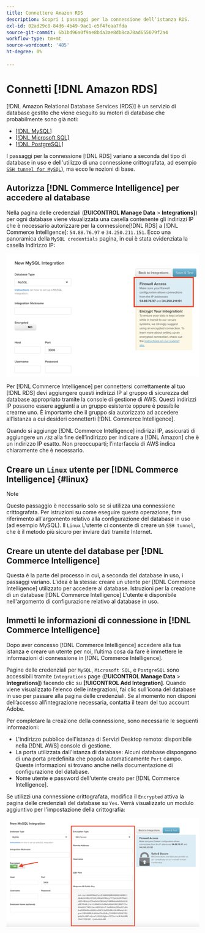 ```yaml
---
title: Connettere Amazon RDS
description: Scopri i passaggi per la connessione dell’istanza RDS.
exl-id: 02ad29c8-84d6-4b49-9ac1-e5f4feaa7fda
source-git-commit: 6b1bd96a0f9ae8bda3ae8db8ca78ad655079f2a4
workflow-type: tm+mt
source-wordcount: '485'
ht-degree: 0%

---
```


# Connetti [!DNL Amazon RDS]

[!DNL Amazon Relational Database Services (RDS)] è un servizio di database gestito che viene eseguito su motori di database che probabilmente sono già noti:

* [[!DNL MySQL]](../integrations/mysql-via-a-direct-connection.md)
* [[!DNL Microsoft SQL]](../integrations/microsoft-sql-server.md)
* [[!DNL PostgreSQL]](../integrations/postgresql.md)

I passaggi per la connessione [!DNL RDS] variano a seconda del tipo di database in uso e dell&#39;utilizzo di una connessione crittografata, ad esempio [`SSH tunnel for MySQL`](../integrations/mysql-via-ssh-tunnel.md)), ma ecco le nozioni di base.

## Autorizza [!DNL Commerce Intelligence] per accedere al database

Nella pagina delle credenziali (**[!UICONTROL Manage Data** > **Integrations]**) per ogni database viene visualizzata una casella contenente gli indirizzi IP che è necessario autorizzare per la connessione[!DNL RDS] a [!DNL Commerce Intelligence]: `54.88.76.97` e `34.250.211.151`. Ecco una panoramica della `MySQL credentials` pagina, in cui è stata evidenziata la casella Indirizzo IP:

![](../../../assets/RDS_IP.png)

Per [!DNL Commerce Intelligence] per connettersi correttamente al tuo [!DNL RDS] devi aggiungere questi indirizzi IP al gruppo di sicurezza del database appropriato tramite la console di gestione di AWS. Questi indirizzi IP possono essere aggiunti a un gruppo esistente oppure è possibile crearne uno. È importante che il gruppo sia autorizzato ad accedere all’istanza a cui desideri connetterti [!DNL Commerce Intelligence].

Quando si aggiunge [!DNL Commerce Intelligence] indirizzi IP, assicurati di aggiungere un `/32` alla fine dell’indirizzo per indicare a [!DNL Amazon] che è un indirizzo IP esatto. Non preoccuparti; l’interfaccia di AWS indica chiaramente che è necessario.

## Creare un `Linux` utente per [!DNL Commerce Intelligence] {#linux}

>[!NOTE]
>
>Questo passaggio è necessario solo se si utilizza una connessione crittografata. Per istruzioni su come eseguire questa operazione, fare riferimento all&#39;argomento relativo alla configurazione del database in uso (ad esempio MySQL). Il `Linux` L&#39;utente ci consente di creare un `SSH tunnel`, che è il metodo più sicuro per inviare dati tramite Internet.

## Creare un utente del database per [!DNL Commerce Intelligence]

Questa è la parte del processo in cui, a seconda del database in uso, i passaggi variano. L’idea è la stessa: creare un utente per [!DNL Commerce Intelligence] utilizzato per accedere al database. Istruzioni per la creazione di un database [!DNL Commerce Intelligence] L&#39;utente è disponibile nell&#39;argomento di configurazione relativo al database in uso.

## Immetti le informazioni di connessione in [!DNL Commerce Intelligence]

Dopo aver concesso [!DNL Commerce Intelligence] accedere alla tua istanza e creare un utente per noi, l’ultima cosa da fare è immettere le informazioni di connessione in [!DNL Commerce Intelligence].

Pagine delle credenziali per `MySQL`, `Microsoft SQL`, e `PostgreSQL` sono accessibili tramite `Integrations` page (**[!UICONTROL Manage Data** > **Integrations]**) facendo clic su **[!UICONTROL Add Integration]**. Quando viene visualizzato l’elenco delle integrazioni, fai clic sull’icona del database in uso per passare alla pagina delle credenziali. Se al momento non disponi dell’accesso all’integrazione necessaria, contatta il team del tuo account Adobe.

Per completare la creazione della connessione, sono necessarie le seguenti informazioni:

* L&#39;indirizzo pubblico dell&#39;istanza di Servizi Desktop remoto: disponibile nella [!DNL AWS] console di gestione.
* La porta utilizzata dall&#39;istanza di database: Alcuni database dispongono di una porta predefinita che popola automaticamente `Port` campo. Queste informazioni si trovano anche nella documentazione di configurazione del database.
* Nome utente e password dell&#39;utente creato per [!DNL Commerce Intelligence].

Se utilizzi una connessione crittografata, modifica il `Encrypted` attiva la pagina delle credenziali del database su `Yes`. Verrà visualizzato un modulo aggiuntivo per l&#39;impostazione della crittografia:

![](../../../assets/sql-integration-encrypted-yes.png)


